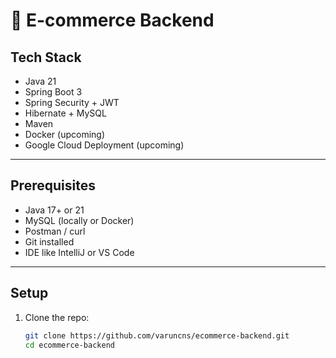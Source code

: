 # 🛒 E-commerce Backend

##  Tech Stack
- Java 21
- Spring Boot 3
- Spring Security + JWT
- Hibernate + MySQL
- Maven
- Docker (upcoming)
- Google Cloud Deployment (upcoming)

---

##  Prerequisites

- Java 17+ or 21
- MySQL (locally or Docker)
- Postman / curl
- Git installed
- IDE like IntelliJ or VS Code

---

##  Setup

1. Clone the repo:
   ```bash
   git clone https://github.com/varuncns/ecommerce-backend.git
   cd ecommerce-backend
